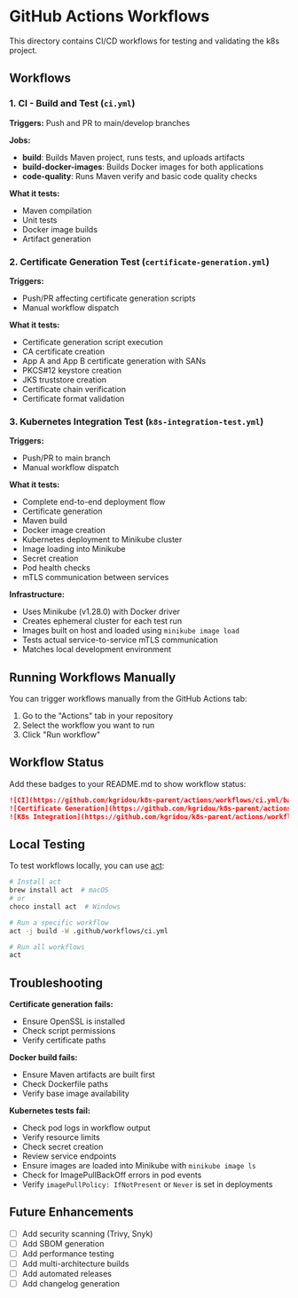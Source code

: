 # GitHub Actions Workflows

This directory contains CI/CD workflows for testing and validating the k8s project.

## Workflows

### 1. CI - Build and Test (`ci.yml`)
**Triggers:** Push and PR to main/develop branches

**Jobs:**
- **build**: Builds Maven project, runs tests, and uploads artifacts
- **build-docker-images**: Builds Docker images for both applications
- **code-quality**: Runs Maven verify and basic code quality checks

**What it tests:**
- Maven compilation
- Unit tests
- Docker image builds
- Artifact generation

### 2. Certificate Generation Test (`certificate-generation.yml`)
**Triggers:**
- Push/PR affecting certificate generation scripts
- Manual workflow dispatch

**What it tests:**
- Certificate generation script execution
- CA certificate creation
- App A and App B certificate generation with SANs
- PKCS#12 keystore creation
- JKS truststore creation
- Certificate chain verification
- Certificate format validation

### 3. Kubernetes Integration Test (`k8s-integration-test.yml`)
**Triggers:**
- Push/PR to main branch
- Manual workflow dispatch

**What it tests:**
- Complete end-to-end deployment flow
- Certificate generation
- Maven build
- Docker image creation
- Kubernetes deployment to Minikube cluster
- Image loading into Minikube
- Secret creation
- Pod health checks
- mTLS communication between services

**Infrastructure:**
- Uses Minikube (v1.28.0) with Docker driver
- Creates ephemeral cluster for each test run
- Images built on host and loaded using `minikube image load`
- Tests actual service-to-service mTLS communication
- Matches local development environment

## Running Workflows Manually

You can trigger workflows manually from the GitHub Actions tab:
1. Go to the "Actions" tab in your repository
2. Select the workflow you want to run
3. Click "Run workflow"

## Workflow Status

Add these badges to your README.md to show workflow status:

```markdown
![CI](https://github.com/kgridou/k8s-parent/actions/workflows/ci.yml/badge.svg)
![Certificate Generation](https://github.com/kgridou/k8s-parent/actions/workflows/certificate-generation.yml/badge.svg)
![K8s Integration](https://github.com/kgridou/k8s-parent/actions/workflows/k8s-integration-test.yml/badge.svg)
```

## Local Testing

To test workflows locally, you can use [act](https://github.com/nektos/act):

```bash
# Install act
brew install act  # macOS
# or
choco install act  # Windows

# Run a specific workflow
act -j build -W .github/workflows/ci.yml

# Run all workflows
act
```

## Troubleshooting

**Certificate generation fails:**
- Ensure OpenSSL is installed
- Check script permissions
- Verify certificate paths

**Docker build fails:**
- Ensure Maven artifacts are built first
- Check Dockerfile paths
- Verify base image availability

**Kubernetes tests fail:**
- Check pod logs in workflow output
- Verify resource limits
- Check secret creation
- Review service endpoints
- Ensure images are loaded into Minikube with `minikube image ls`
- Check for ImagePullBackOff errors in pod events
- Verify `imagePullPolicy: IfNotPresent` or `Never` is set in deployments

## Future Enhancements

- [ ] Add security scanning (Trivy, Snyk)
- [ ] Add SBOM generation
- [ ] Add performance testing
- [ ] Add multi-architecture builds
- [ ] Add automated releases
- [ ] Add changelog generation
